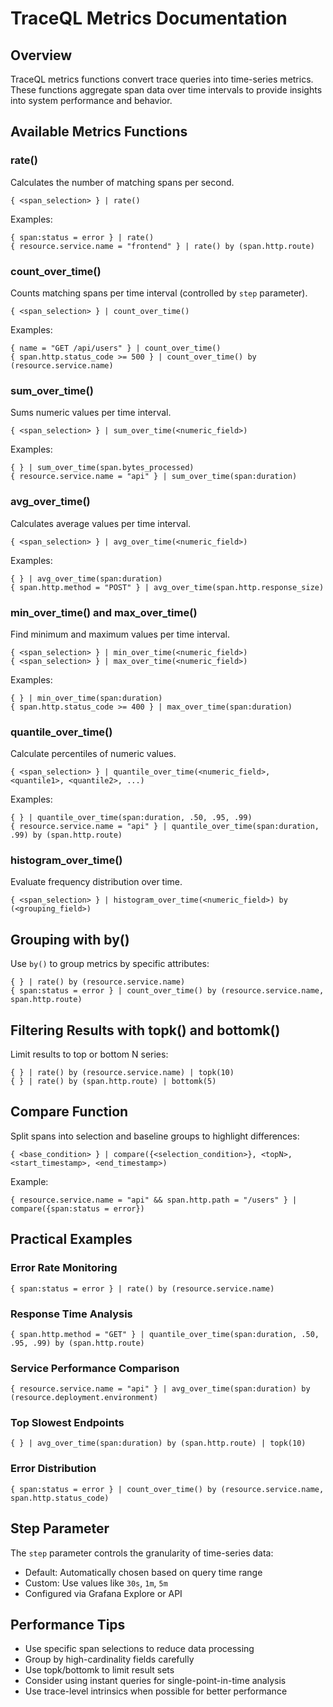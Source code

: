 # TraceQL Metrics Documentation

## Overview
TraceQL metrics functions convert trace queries into time-series metrics. These functions aggregate span data over time intervals to provide insights into system performance and behavior.

## Available Metrics Functions

### rate()
Calculates the number of matching spans per second.
```
{ <span_selection> } | rate()
```

Examples:
```
{ span:status = error } | rate()
{ resource.service.name = "frontend" } | rate() by (span.http.route)
```

### count_over_time()
Counts matching spans per time interval (controlled by `step` parameter).
```
{ <span_selection> } | count_over_time()
```

Examples:
```
{ name = "GET /api/users" } | count_over_time()
{ span.http.status_code >= 500 } | count_over_time() by (resource.service.name)
```

### sum_over_time()
Sums numeric values per time interval.
```
{ <span_selection> } | sum_over_time(<numeric_field>)
```

Examples:
```
{ } | sum_over_time(span.bytes_processed)
{ resource.service.name = "api" } | sum_over_time(span:duration)
```

### avg_over_time()
Calculates average values per time interval.
```
{ <span_selection> } | avg_over_time(<numeric_field>)
```

Examples:
```
{ } | avg_over_time(span:duration)
{ span.http.method = "POST" } | avg_over_time(span.http.response_size)
```

### min_over_time() and max_over_time()
Find minimum and maximum values per time interval.
```
{ <span_selection> } | min_over_time(<numeric_field>)
{ <span_selection> } | max_over_time(<numeric_field>)
```

Examples:
```
{ } | min_over_time(span:duration)
{ span.http.status_code >= 400 } | max_over_time(span:duration)
```

### quantile_over_time()
Calculate percentiles of numeric values.
```
{ <span_selection> } | quantile_over_time(<numeric_field>, <quantile1>, <quantile2>, ...)
```

Examples:
```
{ } | quantile_over_time(span:duration, .50, .95, .99)
{ resource.service.name = "api" } | quantile_over_time(span:duration, .99) by (span.http.route)
```

### histogram_over_time()
Evaluate frequency distribution over time.
```
{ <span_selection> } | histogram_over_time(<numeric_field>) by (<grouping_field>)
```

## Grouping with by()
Use `by()` to group metrics by specific attributes:
```
{ } | rate() by (resource.service.name)
{ span:status = error } | count_over_time() by (resource.service.name, span.http.route)
```

## Filtering Results with topk() and bottomk()
Limit results to top or bottom N series:
```
{ } | rate() by (resource.service.name) | topk(10)
{ } | rate() by (span.http.route) | bottomk(5)
```

## Compare Function
Split spans into selection and baseline groups to highlight differences:
```
{ <base_condition> } | compare({<selection_condition>}, <topN>, <start_timestamp>, <end_timestamp>)
```

Example:
```
{ resource.service.name = "api" && span.http.path = "/users" } | compare({span:status = error})
```

## Practical Examples

### Error Rate Monitoring
```
{ span:status = error } | rate() by (resource.service.name)
```

### Response Time Analysis
```
{ span.http.method = "GET" } | quantile_over_time(span:duration, .50, .95, .99) by (span.http.route)
```

### Service Performance Comparison
```
{ resource.service.name = "api" } | avg_over_time(span:duration) by (resource.deployment.environment)
```

### Top Slowest Endpoints
```
{ } | avg_over_time(span:duration) by (span.http.route) | topk(10)
```

### Error Distribution
```
{ span:status = error } | count_over_time() by (resource.service.name, span.http.status_code)
```

## Step Parameter
The `step` parameter controls the granularity of time-series data:
- Default: Automatically chosen based on query time range
- Custom: Use values like `30s`, `1m`, `5m`
- Configured via Grafana Explore or API

## Performance Tips
- Use specific span selections to reduce data processing
- Group by high-cardinality fields carefully
- Use topk/bottomk to limit result sets
- Consider using instant queries for single-point-in-time analysis
- Use trace-level intrinsics when possible for better performance